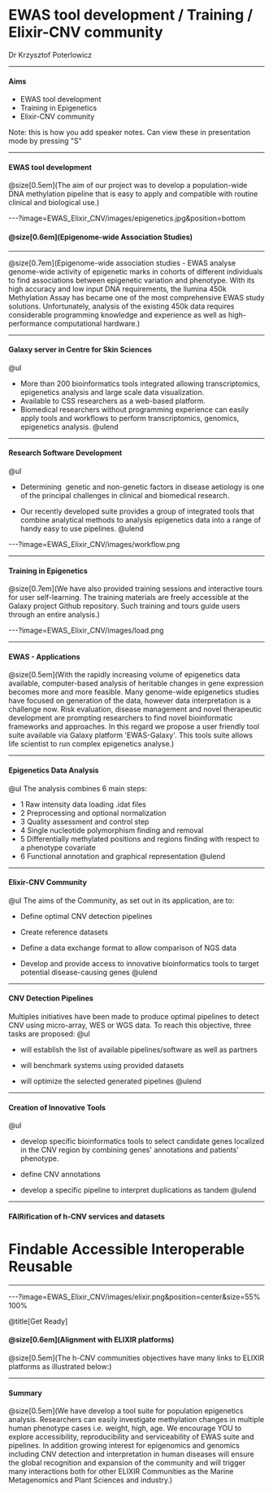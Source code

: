 # EWAS tool development / Training / Elixir-CNV community

Dr Krzysztof Poterlowicz <!-- .element: class="whitetext" -->

---

#### Aims

- EWAS tool development
- Training in Epigenetics
- Elixir-CNV community

Note:
this is how you add speaker notes. Can view these in presentation mode by pressing "S"

---

#### EWAS tool development

@size[0.5em](The aim of our project was to develop a population-wide DNA methylation pipeline that is easy to apply and compatible with routine clinical and biological use.)

---?image=EWAS_Elixir_CNV/images/epigenetics.jpg&position=bottom

#### @size[0.6em](Epigenome-wide Association Studies)


---

@size[0.7em](Epigenome-wide association studies - EWAS analyse genome-wide activity of epigenetic marks in cohorts of different individuals to find associations between epigenetic variation and phenotype. With its high accuracy and low input DNA requirements, the llumina 450k Methylation Assay has became one of the most comprehensive EWAS study solutions. Unfortunately, analysis of the existing 450k data requires considerable programming knowledge and experience as well as high-performance computational hardware.)

---

#### Galaxy server in Centre for Skin Sciences
@ul
- More than 200 bioinformatics tools integrated allowing transcriptomics, epigenetics analysis and large scale data visualization.
- Available to CSS researchers as a web-based platform.
- Biomedical researchers without programming experience can easily apply tools and workflows to perform transcriptomics, genomics, epigenetics analysis.
@ulend

---

#### Research Software Development
@ul
- Determining  genetic and non-genetic factors in disease aetiology is one of the principal challenges in clinical and biomedical research.

- Our recently developed suite provides a group of integrated tools that combine analytical methods to analysis epigenetics data into a range of handy easy to use pipelines.
@ulend

---?image=EWAS_Elixir_CNV/images/workflow.png

---

#### Training in Epigenetics

@size[0.7em](We have also provided training sessions and interactive tours for user self-learning. The training materials are freely accessible at the Galaxy project Github repository. Such training and tours guide users through an entire analysis.)

---?image=EWAS_Elixir_CNV/images/load.png

---

#### EWAS - Applications

@size[0.5em](With the rapidly increasing volume of epigenetics data available, computer-based analysis of heritable changes in gene expression becomes more and more feasible. Many genome-wide epigenetics studies have focused on generation of the data, however data interpretation is a challenge now. Risk evaluation, disease management and novel therapeutic development are prompting researchers to find novel bioinformatic frameworks and approaches.  In this regard we propose a user friendly tool suite available via Galaxy platform 'EWAS-Galaxy'. This tools suite allows life scientist to run complex epigenetics analyse.)

---

#### Epigenetics Data Analysis

@ul
The analysis combines 6 main steps:
- 1 Raw intensity data loading .idat files
- 2 Preprocessing and optional normalization
- 3 Quality assessment and control step
- 4 Single nucleotide polymorphism finding and removal
- 5 Differentially methylated positions and regions finding with respect to a phenotype covariate
- 6 Functional annotation and graphical representation
@ulend

---

#### Elixir-CNV Community
@ul
The aims of the Community, as set out in its application, are to:

- Define optimal CNV detection pipelines

- Create reference datasets

- Define a data exchange format to allow comparison of NGS data

- Develop and provide access to innovative bioinformatics tools to target potential disease-causing genes
@ulend
---

####  CNV Detection Pipelines

Multiples initiatives have been made to produce optimal pipelines to detect CNV using micro-array, WES or WGS data. To reach this objective, three tasks are proposed:
@ul
- will establish the list of available pipelines/software as well as partners

- will benchmark systems using provided datasets 

- will optimize the selected generated pipelines 
@ulend

---

####  Creation of Innovative Tools
@ul
- develop specific bioinformatics tools to select candidate genes localized in the CNV region by combining genes' annotations and patients' phenotype.

- define CNV annotations 

- develop a specific pipeline to interpret duplications as tandem
@ulend
---

####  FAIRification of h-CNV services and datasets

# Findable Accessible Interoperable Reusable

---

---?image=EWAS_Elixir_CNV/images/elixir.png&position=center&size=55% 100%

@title[Get Ready]


#### @size[0.6em](Alignment with ELIXIR platforms)
@size[0.5em](The h-CNV communities objectives have many links to ELIXIR platforms as illustrated below:)

---
#### Summary
@size[0.5em](We have develop a tool suite for population epigenetics analysis. Researchers can easily investigate methylation changes in multiple human phenotype cases i.e. weight, high, age. We encourage YOU to explore accessibility, reproducibility and serviceability of EWAS suite and pipelines. In addition growing interest for epigenomics and genomics including CNV detection and interpretation in human diseases will ensure the global recognition and expansion of the community and will trigger many interactions both for other ELIXIR Communities as the Marine Metagenomics and Plant Sciences and industry.) 
